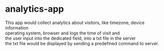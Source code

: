 # analytics-app
This app would collect analytics about visitors, like timezone, device information  
operating system, browser and logs the time of visit and  
the user input into the dedicated field, into a txt file in the server  
the txt file would be displayed by sending a predefined command to server.
